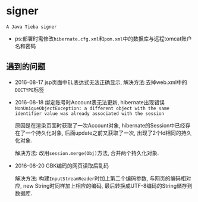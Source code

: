 # signer
    A Java Tieba signer
    
- ps:部署时需修改```hibernate.cfg.xml```和```pom.xml```中的数据库与远程tomcat账户名和密码

## 遇到的问题

- 2016-08-17 jsp页面中EL表达式无法正确显示, 解决方法:去掉web.xml中的```DOCTYPE```标签

- 2016-08-18 绑定账号时Account表无法更新, hibernate出现错误
    ```NonUniqueObjectException: a different object with the same identifier value was already associated with the session```
    
    原因是在渲染页面时获取了一次Account对象, hibernate的Session中已经存在了一个持久化对象, 后面update之前又获取了一次, 出现了2个Id相同的持久化对象.
    
    解决方法: 改用```session.merge(Obj)```方法, 合并两个持久化对象.
    
- 2016-08-20 GBK编码的网页读取后乱码
    
    解决方法: 构建```InputStreamReader```时加上第二个编码参数, 与网页的编码相对应, new String时同样加上相应的编码, 最后转换成UTF-8编码的String储存到数据库.
